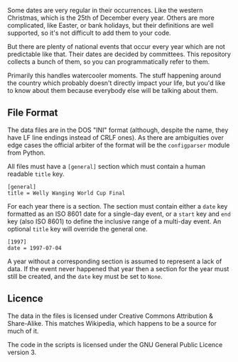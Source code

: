 

Some dates are very regular in their occurrences.
Like the western Christmas,
which is the 25th of December every year.
Others are more complicated,
like Easter, or bank holidays,
but their definitions are well supported,
so it's not difficult to add them to your code.

But there are plenty of national events that occur
every year which are not predictable like that.
Their dates are decided by committees.
This repository collects a bunch of them,
so you can programmatically refer to them.

Primarily this handles watercooler moments.
The stuff happening around the country which probably
doesn't directly impact your life,
but you'd like to know about them because everybody else
will be talking about them.

## File Format

The data files are in the DOS "INI" format
(although, despite the name, they have LF line endings
instead of CRLF ones).
As there are ambiguities over edge cases the official arbiter
of the format will be the `configparser` module from Python.

All files must have a `[general]` section which must contain
a human readable `title` key.

    [general]
    title = Welly Wanging World Cup Final

For each year there is a section.
The section must contain either a `date` key formatted
as an ISO 8601 date for a single-day event,
or a `start` key and `end` key (also ISO 8601) to define
the inclusive range of a multi-day event.
An optional `title` key will override the general one.

    [1997]
    date = 1997-07-04

A year without a corresponding section is assumed to
represent a lack of data.
If the event never happened that year then a section
for the year must still be created,
and the `date` key must be set to `None`.

## Licence

The data in the files is licensed under
Creative Commons Attribution & Share-Alike.
This matches Wikipedia,
which happens to be a source for much of it.

The code in the scripts is licensed under
the GNU General Public Licence version 3.

